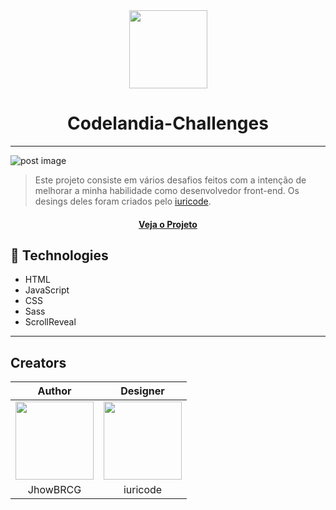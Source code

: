<div align = 'center'>
<img width="125" src="https://raw.githubusercontent.com/iuricode/iuricode/6f53be9b4b6e6bb84b5276b8817c18a05adb78d5/ilus-code.svg" align = 'center'>
<h1 align = 'center'>Codelandia-Challenges </h1>

</div>

---

<img src = "https://i.imgur.com/XEGr5mF.jpg" alt  = "post image" >

> Este projeto consiste em vários desafios feitos com a intenção de melhorar a minha habilidade como desenvolvedor front-end.
> Os desings deles foram criados pelo [iuricode](https://github.com/iuricode).

<h4 align ='center'><a href= "https://jhowbrcg.github.io/Codelandia-Challenges/">Veja o Projeto<a></h4>

## 💼 Technologies

- HTML
- JavaScript
- CSS
- Sass
- ScrollReveal

---

## Creators

|                                                                   Author                                                                    |                                                                Designer                                                                |
| :-----------------------------------------------------------------------------------------------------------------------------------------: | :------------------------------------------------------------------------------------------------------------------------------------: |
| <a target="_blank" href="https://github.com/JhowBRCG"><img width="125" src="https://avatars.githubusercontent.com/u/121911885?v=4"><br></a> | <a target="_blank" href="https://github.com/iuricode"><img width="125" src="https://avatars.githubusercontent.com/u/31936044?v=4"></a> |
|                                                                  JhowBRCG                                                                   |                                                                iuricode                                                                |
